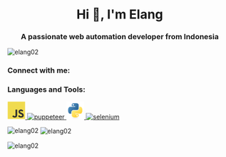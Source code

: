 <h1 align="center">Hi 👋, I'm Elang</h1>
<h3 align="center">A passionate web automation developer from Indonesia</h3>

<p align="left"> <img src="https://komarev.com/ghpvc/?username=elang02&label=Profile%20views&color=0e75b6&style=flat" alt="elang02" /> </p>

<h3 align="left">Connect with me:</h3>
<p align="left">
</p>

<h3 align="left">Languages and Tools:</h3>
<p align="left"> <a href="https://developer.mozilla.org/en-US/docs/Web/JavaScript" target="_blank" rel="noreferrer"> <img src="https://raw.githubusercontent.com/devicons/devicon/master/icons/javascript/javascript-original.svg" alt="javascript" width="40" height="40"/> </a> <a href="https://github.com/puppeteer/puppeteer" target="_blank" rel="noreferrer"> <img src="https://www.vectorlogo.zone/logos/pptrdev/pptrdev-official.svg" alt="puppeteer" width="40" height="40"/> </a> <a href="https://www.python.org" target="_blank" rel="noreferrer"> <img src="https://raw.githubusercontent.com/devicons/devicon/master/icons/python/python-original.svg" alt="python" width="40" height="40"/> </a> <a href="https://www.selenium.dev" target="_blank" rel="noreferrer"> <img src="https://raw.githubusercontent.com/detain/svg-logos/780f25886640cef088af994181646db2f6b1a3f8/svg/selenium-logo.svg" alt="selenium" width="40" height="40"/> </a> </p>

<p><img align="left" src="https://github-readme-stats.vercel.app/api/top-langs?username=elang02&show_icons=true&locale=en&layout=compact" alt="elang02" /></p>

<p>&nbsp;<img align="center" src="https://github-readme-stats.vercel.app/api?username=elang02&show_icons=true&locale=en" alt="elang02" /></p>

<p><img align="center" src="https://github-readme-streak-stats.herokuapp.com/?user=elang02&" alt="elang02" /></p>
